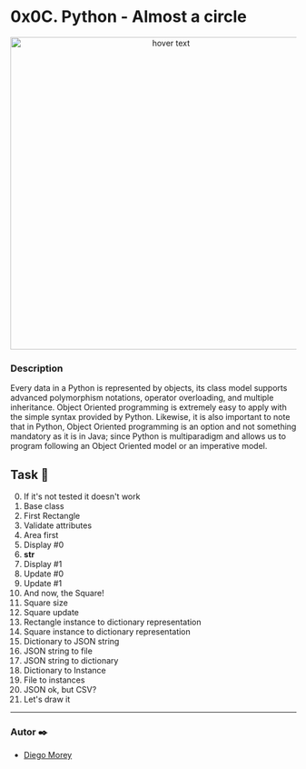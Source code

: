 # 0x0C. Python - Almost a circle
<p align="center">
  <img src="https://yoors-media-thumbs-adsfairbv.netdna-ssl.com/172489/blog/python-and-big-data-why-they-are-almost-perfect-friends-1620400570.jpg" width="550" title="hover text">
</p>

### Description
Every data in a Python is represented by objects, its class model supports advanced polymorphism notations, operator overloading, and multiple inheritance. Object Oriented programming is extremely easy to apply with the simple syntax provided by Python. Likewise, it is also important to note that in Python, Object Oriented programming is an option and not something mandatory as it is in Java; since Python is multiparadigm and allows us to program following an Object Oriented model or an imperative model.

## Task 📄
0. If it's not tested it doesn't work
1. Base class
2. First Rectangle
3. Validate attributes
4. Area first
5. Display #0
6. __str__
7. Display #1
8. Update #0
9. Update #1
10. And now, the Square!
11. Square size
12. Square update
13. Rectangle instance to dictionary representation
14. Square instance to dictionary representation
15. Dictionary to JSON string
16. JSON string to file
17. JSON string to dictionary
18. Dictionary to Instance
19. File to instances
20. JSON ok, but CSV?
21. Let's draw it

***

### Autor ✒️
* [Diego Morey](https://github.com/DAlons27)